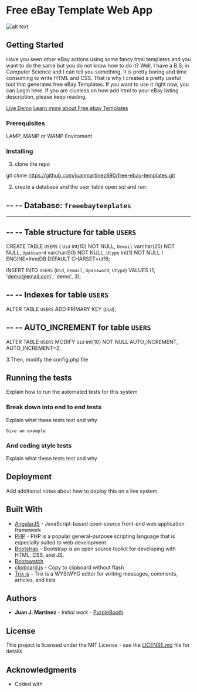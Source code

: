 # Free eBay Template Web App

![alt text](https://github.com/juanmartinez890/freeebaytemplates/raw/master/img/live_preview.png)

## Getting Started

Have you seen other eBay actions using some fancy html templates and you want to do the same but you do not know how to do it? Well, I have a B.S. in Computer Science and I can tell you something, it is pretty boring and time consuming to write HTML and CSS. That is why I created a pretty useful tool that generates free eBay Templates. If you want to use it right now, you can Login here. If you are clueless on how add html to your eBay listing description, please keep reading.

[Live Demo](http://juanjmartinez.me/freeebaytemplates/app/)
[Learn more about Free ebay Templates](http://juanjmartinez.me/freeebaytemplates/app/)

### Prerequisites

LAMP, MAMP or WAMP Enviroment

### Installing

3. clone the repo

git clone https://github.com/juanmartinez890/free-ebay-templates.git

2. create a database and the user table open sql and run:

--
-- Database: `freeebaytemplates`
--

-- --------------------------------------------------------

--
-- Table structure for table `USERS`
--

CREATE TABLE `USERS` (
  `Uid` int(10) NOT NULL,
  `Uemail` varchar(25) NOT NULL,
  `Upassword` varchar(50) NOT NULL,
  `Utype` int(1) NOT NULL
) ENGINE=InnoDB DEFAULT CHARSET=utf8;

INSERT INTO `USERS` (`Uid`, `Uemail`, `Upassword`, `Utype`) VALUES
(1, 'demo@email.com', 'demo', 3);

--
-- Indexes for table `USERS`
--
ALTER TABLE `USERS`
  ADD PRIMARY KEY (`Uid`);

--
-- AUTO_INCREMENT for table `USERS`
--
ALTER TABLE `USERS`
  MODIFY `Uid` int(10) NOT NULL AUTO_INCREMENT, AUTO_INCREMENT=2;
  
  3.Then, modify the config.php file

## Running the tests

Explain how to run the automated tests for this system

### Break down into end to end tests

Explain what these tests test and why

```
Give an example
```

### And coding style tests

Explain what these tests test and why

## Deployment

Add additional notes about how to deploy this on a live system

## Built With

* [AngularJS](https://angularjs.org) - JavaScript-based open-source front-end web application framework
* [PHP](http://www.php.net/) - PHP is a popular general-purpose scripting language that is especially suited to web development.
* [Bootstrap](https://getbootstrap.com/) - Bootstrap is an open source toolkit for developing with HTML, CSS, and JS.
* [Bootswatch](https://bootswatch.com/)
* [clipboard.js](https://clipboardjs.com/) - Copy to clipboard without flash
* [Trix js](https://github.com/basecamp/trix) - Trix is a WYSIWYG editor for writing messages, comments, articles, and lists



## Authors

* **Juan J. Martinez** - *Initial work* - [PurpleBooth](https://github.com/PurpleBooth)

## License

This project is licensed under the MIT License - see the [LICENSE.md](LICENSE.md) file for details

## Acknowledgments

* Coded with 
